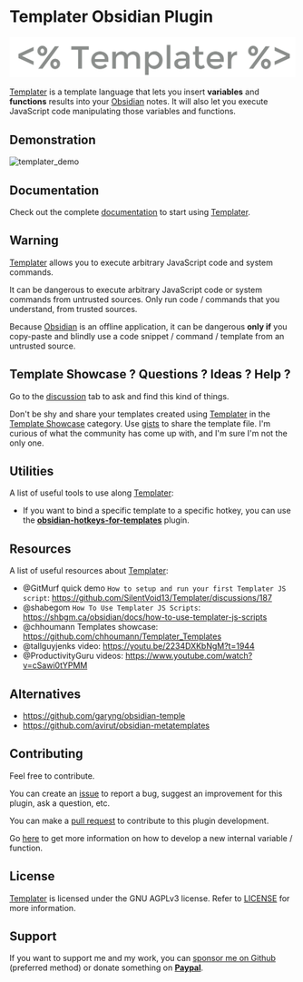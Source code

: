 # Templater Obsidian Plugin

![templater_logo](./imgs/templater_logo.svg)

[Templater](https://github.com/SilentVoid13/Templater) is a template language that lets you insert **variables** and **functions** results into your [Obsidian](https://obsidian.md/) notes. It will also let you execute JavaScript code manipulating those variables and functions.

## Demonstration

![templater_demo](https://raw.githubusercontent.com/SilentVoid13/Templater/master/imgs/templater_demo.gif)

## Documentation

Check out the complete [documentation](https://silentvoid13.github.io/Templater/) to start using [Templater](https://github.com/SilentVoid13/Templater).

## Warning

[Templater](https://github.com/SilentVoid13/Templater) allows you to execute arbitrary JavaScript code and system commands.

It can be dangerous to execute arbitrary JavaScript code or system commands from untrusted sources. Only run code / commands that you understand, from trusted sources.

Because [Obsidian](https://obsidian.md/) is an offline application, it can be dangerous **only if** you copy-paste and blindly use a code snippet / command / template from an untrusted source.

## Template Showcase ? Questions ? Ideas ? Help ? 

Go to the [discussion](https://github.com/SilentVoid13/Templater/discussions) tab to ask and find this kind of things.

Don't be shy and share your templates created using [Templater](https://github.com/SilentVoid13/Templater) in the [Template Showcase](https://github.com/SilentVoid13/Templater/discussions/categories/templates-showcase) category. Use [gists](https://gist.github.com/) to share the template file. I'm curious of what the community has come up with, and I'm sure I'm not the only one.

## Utilities

A list of useful tools to use along [Templater](https://github.com/SilentVoid13/Templater): 

- If you want to bind a specific template to a specific hotkey, you can use the **[obsidian-hotkeys-for-templates](https://github.com/Vinzent03/obsidian-hotkeys-for-templates)** plugin.

## Resources

A list of useful resources about [Templater](https://github.com/SilentVoid13/Templater):

- @GitMurf quick demo `How to setup and run your first Templater JS script`: https://github.com/SilentVoid13/Templater/discussions/187
- @shabegom `How To Use Templater JS Scripts`: https://shbgm.ca/obsidian/docs/how-to-use-templater-js-scripts
- @chhoumann Templates showcase: https://github.com/chhoumann/Templater_Templates
- @tallguyjenks video: https://youtu.be/2234DXKbNgM?t=1944
- @ProductivityGuru videos: https://www.youtube.com/watch?v=cSawi0tYPMM

## Alternatives

- https://github.com/garyng/obsidian-temple
- https://github.com/avirut/obsidian-metatemplates

## Contributing

Feel free to contribute.

You can create an [issue](https://github.com/SilentVoid13/Templater/issues) to report a bug, suggest an improvement for this plugin, ask a question, etc.

You can make a [pull request](https://github.com/SilentVoid13/Templater/pulls) to contribute to this plugin development.

Go [here](https://silentvoid13.github.io/Templater/docs/internal-variables-functions/contribute) to get more information on how to develop a new internal variable / function.

## License

[Templater](https://github.com/SilentVoid13/Templater) is licensed under the GNU AGPLv3 license. Refer to [LICENSE](https://github.com/SilentVoid13/Templater/blob/master/LICENSE.TXT) for more information.

## Support

If you want to support me and my work, you can [sponsor me on Github](https://github.com/sponsors/SilentVoid13) (preferred method) or donate something on [**Paypal**](https://www.paypal.com/donate?hosted_button_id=U2SRGAFYXT32Q).
